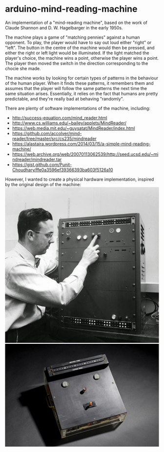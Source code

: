 # arduino-mind-reading-machine
An implementation of a "mind-reading machine", based on the work of Claude Shannon and D. W. Hagelbarger in the early 1950s.

The machine plays a game of "matching pennies" against a human opponent. To play, the player would have to say out loud either "right" or "left". The button in the centre of the machine would then be pressed, and either the right or left light would be illuminated. If the light matched the player's choice, the machine wins a point, otherwise the player wins a point. The player then moved the switch in the direction corresponding to the chocie she made.

The machine works by looking for certain types of patterns in the behaviour of the human player. When it finds these patterns, it remembers them and assumes that the player will follow the same patterns the next time the same situation arises. Essentially, it relies on the fact that humans are pretty predictable, and they're really bad at behaving "randomly".

There are plenty of software implementations of the machine, including:
 - http://success-equation.com/mind_reader.html
 - http://www.cs.williams.edu/~bailey/applets/MindReader/
 - https://web.media.mit.edu/~guysatat/MindReader/index.html
 - https://github.com/accolver/mind-reader/tree/master/src/cs235/mindreader
 - https://alastaira.wordpress.com/2014/03/15/a-simple-mind-reading-machine/
 - https://web.archive.org/web/20070113062539/http://seed.ucsd.edu/~mindreader/mindreader.tar
 - https://gist.github.com/Punit-Choudhary/ffe0a3596ef39366393ba603f5126a10

However, I wanted to create a physical hardware implementation, inspired by the original design of the machine:
![David Hagelbarger's "Outguessing Machine"](images/hagelbarger-outguessing-machine.jpeg)
![Claude Shannon's "Mind-Reading Machine"](images/claude-shannon_mind-reading-machine.jpg)

